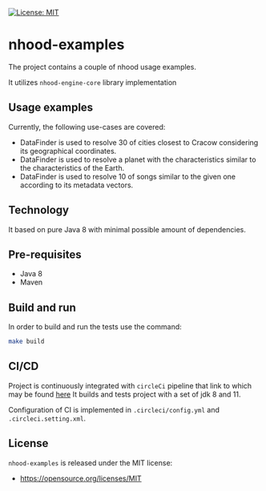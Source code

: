[![License: MIT](https://img.shields.io/badge/License-MIT-yellow.svg)](https://opensource.org/licenses/MIT)

# nhood-examples

The project contains a couple of nhood usage examples.

It utilizes `nhood-engine-core` library implementation

## Usage examples

Currently, the following use-cases are covered:

- DataFinder is used to resolve 30 of cities closest to Cracow considering its geographical coordinates.
- DataFinder is used to resolve a planet with the characteristics similar to the characteristics of the Earth.
- DataFinder is used to resolve 10 of songs similar to the given one according to its metadata vectors.

## Technology

It based on pure Java 8 with minimal possible amount of dependencies.

## Pre-requisites

- Java 8
- Maven

## Build and run

In order to build and run the tests use the command:

```bash
make build
```

## CI/CD

Project is continuously integrated with `circleCi` pipeline that link to which may be found [here](https://circleci.com/gh/nhood-org/workflows/nhood-examples)
It builds and tests project with a set of jdk 8 and 11.

Configuration of CI is implemented in `.circleci/config.yml` and  `.circleci.setting.xml`.

## License

`nhood-examples` is released under the MIT license:
- https://opensource.org/licenses/MIT
